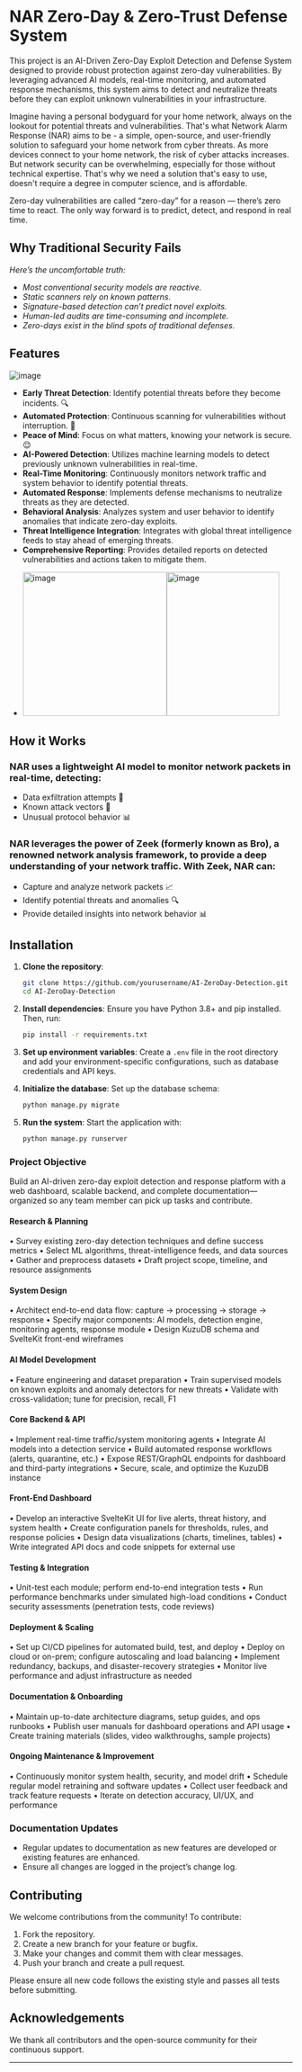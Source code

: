 # NAR Zero-Day & Zero-Trust Defense System

This project is an AI-Driven Zero-Day Exploit Detection and Defense System designed to provide robust protection against zero-day vulnerabilities. By leveraging advanced AI models, real-time monitoring, and automated response mechanisms, this system aims to detect and neutralize threats before they can exploit unknown vulnerabilities in your infrastructure.

Imagine having a personal bodyguard for your home network, always on the lookout for potential threats and vulnerabilities. That's what Network Alarm Response (NAR) aims to be - a simple, open-source, and user-friendly solution to safeguard your home network from cyber threats.
As more devices connect to your home network, the risk of cyber attacks increases. But network security can be overwhelming, especially for those without technical expertise. That's why we need a solution that's easy to use, doesn't require a degree in computer science, and is affordable. 

Zero-day vulnerabilities are called “zero-day” for a reason — there’s zero time to react. The only way forward is to predict, detect, and respond in real time.

## Why Traditional Security Fails
*Here’s the uncomfortable truth:*
- *Most conventional security models are reactive.*
- *Static scanners rely on known patterns.*
- *Signature-based detection can’t predict novel exploits.*
- *Human-led audits are time-consuming and incomplete.*
- *Zero-days exist in the blind spots of traditional defenses.*


## Features
![image](https://github.com/user-attachments/assets/2b2ca517-66cf-4bb0-90ca-842d94cb9f2a)

- **Early Threat Detection**: Identify potential threats before they become incidents. 🔍
- **Automated Protection**: Continuous scanning for vulnerabilities without interruption. 🔄
- **Peace of Mind**: Focus on what matters, knowing your network is secure. 😌
- **AI-Powered Detection**: Utilizes machine learning models to detect previously unknown vulnerabilities in real-time.
- **Real-Time Monitoring**: Continuously monitors network traffic and system behavior to identify potential threats.
- **Automated Response**: Implements defense mechanisms to neutralize threats as they are detected.
- **Behavioral Analysis**: Analyzes system and user behavior to identify anomalies that indicate zero-day exploits.
- **Threat Intelligence Integration**: Integrates with global threat intelligence feeds to stay ahead of emerging threats.
- **Comprehensive Reporting**: Provides detailed reports on detected vulnerabilities and actions taken to mitigate them.
* <img width="256" height="256" alt="image" src="https://github.com/user-attachments/assets/886bc56a-5ba1-49b3-aab8-f0c04da181df" /><img width="200" height="256" alt="image" src="https://github.com/user-attachments/assets/5b1dffb9-5274-460f-86c8-76df2b5dfeba" />
## How it Works

### NAR uses a lightweight AI model to monitor network packets in real-time, detecting:

- Data exfiltration attempts 🚫
- Known attack vectors 🚪
- Unusual protocol behavior 📊
  
### NAR leverages the power of Zeek (formerly known as Bro), a renowned network analysis framework, to provide a deep understanding of your network traffic. With Zeek, NAR can:

- Capture and analyze network packets 📈
- Identify potential threats and anomalies 🔍
- Provide detailed insights into network behavior 📊

## Installation

1. **Clone the repository**:
   ```bash
   git clone https://github.com/yourusername/AI-ZeroDay-Detection.git
   cd AI-ZeroDay-Detection
   ```

2. **Install dependencies**:
   Ensure you have Python 3.8+ and pip installed. Then, run:
   ```bash
   pip install -r requirements.txt
   ```

3. **Set up environment variables**:
   Create a `.env` file in the root directory and add your environment-specific configurations, such as database credentials and API keys.

4. **Initialize the database**:
   Set up the database schema:
   ```bash
   python manage.py migrate
   ```

5. **Run the system**:
   Start the application with:
   ```bash
   python manage.py runserver
   ```

### Project Objective
Build an AI-driven zero-day exploit detection and response platform with a web dashboard, scalable backend, and complete documentation—organized so any team member can pick up tasks and contribute.
#### Research & Planning
• Survey existing zero-day detection techniques and define success metrics
• Select ML algorithms, threat-intelligence feeds, and data sources
• Gather and preprocess datasets
• Draft project scope, timeline, and resource assignments
#### System Design
• Architect end-to-end data flow: capture → processing → storage → response
• Specify major components: AI models, detection engine, monitoring agents, response module
• Design KuzuDB schema and SvelteKit front-end wireframes
#### AI Model Development
• Feature engineering and dataset preparation
• Train supervised models on known exploits and anomaly detectors for new threats
• Validate with cross-validation; tune for precision, recall, F1
#### Core Backend & API
• Implement real-time traffic/system monitoring agents
• Integrate AI models into a detection service
• Build automated response workflows (alerts, quarantine, etc.)
• Expose REST/GraphQL endpoints for dashboard and third-party integrations
• Secure, scale, and optimize the KuzuDB instance
#### Front-End Dashboard
• Develop an interactive SvelteKit UI for live alerts, threat history, and system health
• Create configuration panels for thresholds, rules, and response policies
• Design data visualizations (charts, timelines, tables)
• Write integrated API docs and code snippets for external use
#### Testing & Integration
• Unit-test each module; perform end-to-end integration tests
• Run performance benchmarks under simulated high-load conditions
• Conduct security assessments (penetration tests, code reviews)
#### Deployment & Scaling
• Set up CI/CD pipelines for automated build, test, and deploy
• Deploy on cloud or on-prem; configure autoscaling and load balancing
• Implement redundancy, backups, and disaster-recovery strategies
• Monitor live performance and adjust infrastructure as needed
#### Documentation & Onboarding
• Maintain up-to-date architecture diagrams, setup guides, and ops runbooks
• Publish user manuals for dashboard operations and API usage
• Create training materials (slides, video walkthroughs, sample projects)
#### Ongoing Maintenance & Improvement
• Continuously monitor system health, security, and model drift
• Schedule regular model retraining and software updates
• Collect user feedback and track feature requests
• Iterate on detection accuracy, UI/UX, and performance

### Documentation Updates
- Regular updates to documentation as new features are developed or existing features are enhanced.
- Ensure all changes are logged in the project’s change log.

## Contributing

We welcome contributions from the community! To contribute:

1. Fork the repository.
2. Create a new branch for your feature or bugfix.
3. Make your changes and commit them with clear messages.
4. Push your branch and create a pull request.

Please ensure all new code follows the existing style and passes all tests before submitting.


## Acknowledgements

We thank all contributors and the open-source community for their continuous support.

---

